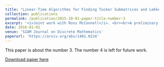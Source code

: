 ```yaml
---
title: "Linear-Time Algorithms for Finding Tucker Submatrices and Lekkerkerker-Boland Subgraphs"
collection: publications
permalink: /publication/2015-10-01-paper-title-number-3
excerpt: '<i>Joint work with Ross McConnell</i>. <br><br>A preliminary version of this work appeared in WG 2013.'
date: 2016-01-01
venue: 'SIAM Journal on Discrete Mathematics'
paperurl: 'https://arxiv.org/abs/1401.0224'
---
```

This paper is about the number 3. The number 4 is left for future work.

[Download paper here](http://academicpages.github.io/files/paper3.pdf)

